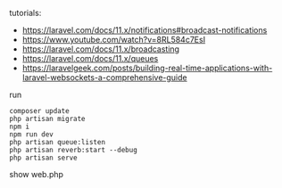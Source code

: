 tutorials:
- https://laravel.com/docs/11.x/notifications#broadcast-notifications
- https://www.youtube.com/watch?v=8RL584c7EsI
- https://laravel.com/docs/11.x/broadcasting
- https://laravel.com/docs/11.x/queues
- https://laravelgeek.com/posts/building-real-time-applications-with-laravel-websockets-a-comprehensive-guide


run
```shell
composer update
php artisan migrate
npm i
npm run dev
php artisan queue:listen
php artisan reverb:start --debug
php artisan serve
```

show web.php

